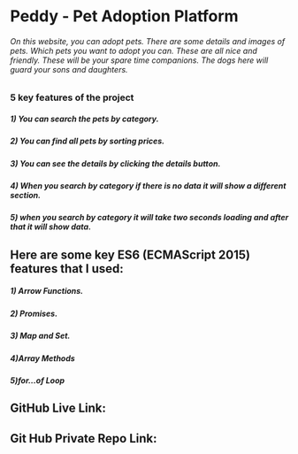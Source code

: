 
# Peddy - Pet Adoption Platform
###### On this website, you can adopt pets. There are some details and images of pets. Which pets you want to adopt you can. These are all nice and friendly. These will be your spare time companions. The dogs here will guard your sons and daughters. 
### 5 key features of the project
##### 1) You can search the pets by category. 
##### 2) You can find all pets by sorting prices.  
##### 3) You can see the details by clicking the details button.  
##### 4) When you search by category if there is no data it will show a different section.  
##### 5) when you search by category it will take two seconds loading and after that it will show data. 

## Here are some key ES6 (ECMAScript 2015) features that I used:
##### 1) Arrow Functions. 
##### 2) Promises.  
##### 3) Map and Set.
##### 4)Array Methods
##### 5)for...of Loop


## GitHub Live Link:
## Git Hub Private Repo Link: 





